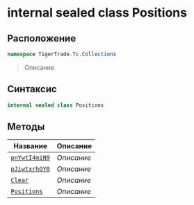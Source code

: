 
# internal sealed class Positions
## Расположение
```csharp
namespace TigerTrade.Tc.Collections
```



> Описание

## Синтаксис
```csharp
internal sealed class Positions
```


## Методы
| Название | Описание |
| --- | --- |
| [`pnYwtI4miN9`](./Positions.cs/Методы/pnYwtI4miN9.md) | *Описание* |
| [`pJiwtxrhGY0`](./Positions.cs/Методы/pJiwtxrhGY0.md) | *Описание* |
| [`Clear`](./Positions.cs/Методы/Clear.md) | *Описание* |
| [`Positions`](./Positions.cs/Методы/Positions.md) | *Описание* |



